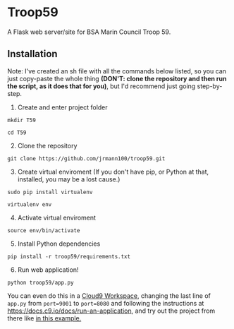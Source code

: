 # Troop59 #
A Flask web server/site for BSA Marin Council Troop 59.

## Installation ##
Note: I've created an sh file with all the commands below listed, so you can just copy-paste the whole thing __(DON'T: clone the repository and then run the script, as it does that for you)__, but I'd recommend just going step-by-step.
1. Create and enter project folder
```
mkdir T59
```
```
cd T59
```
2. Clone the repository
```
git clone https://github.com/jrmann100/troop59.git
```
3. Create virtual enviroment (If you don't have pip, or Python at that, installed, you may be a lost cause.)
```
sudo pip install virtualenv
```
```
virtualenv env
```
4. Activate virtual enviroment
```
source env/bin/activate
```
5. Install Python dependencies
```
pip install -r troop59/requirements.txt
```
6. Run web application!
```
python troop59/app.py
```

You can even do this in a [Cloud9 Workspace](http://c9.io "Cloud9"), changing the last line of `app.py` from `port=9001` to `port=8080` and following the instructions at https://docs.c9.io/docs/run-an-application, and try out the project from there like [in this example.](https://install-instruction-testing-jrmann100.c9users.io/ "My Example Workspace")
